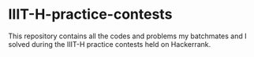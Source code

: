 # IIIT-H-practice-contests

This repository contains all the codes and problems my batchmates and I solved during the IIIT-H practice contests held on Hackerrank.
